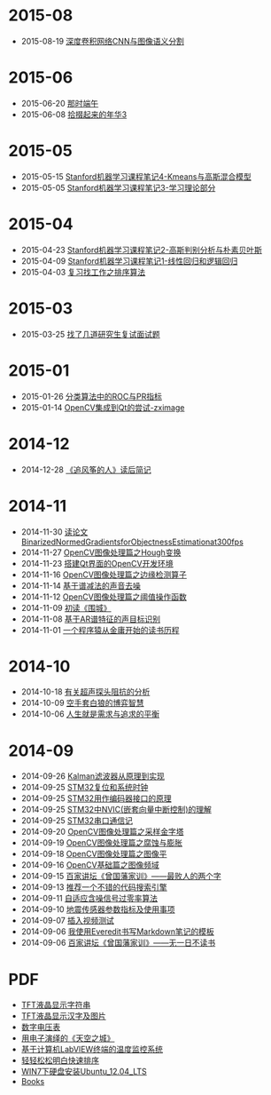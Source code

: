 # 2015-08

- 2015-08-19 [深度卷积网络CNN与图像语义分割](./html/深度卷积网络CNN与图像语义分割.html)

# 2015-06

- 2015-06-20 [那时端午](html/那时端午.html)
- 2015-06-08 [拾掇起来的年华3](html/拾掇起来的年华3.html)

# 2015-05

- 2015-05-15 [Stanford机器学习课程笔记4-Kmeans与高斯混合模型](html/Stanford机器学习课程笔记4-Kmeans与高斯混合模型.html)
- 2015-05-05 [Stanford机器学习课程笔记3-学习理论部分](html/Stanford机器学习课程笔记3-学习理论部分.html)

# 2015-04 

- 2015-04-23 [Stanford机器学习课程笔记2-高斯判别分析与朴素贝叶斯](html/Stanford机器学习课程笔记2-高斯判别分析与朴素贝叶斯.html)
- 2015-04-09 [Stanford机器学习课程笔记1-线性回归和逻辑回归](html/Stanford机器学习课程笔记1-监督学习.html)
- 2015-04-03 [复习找工作之排序算法](html/复习找工作之排序算法.html)

# 2015-03

- 2015-03-25 [找了几道研究生复试面试题](html/找了几道研究生复试面试题.html)

# 2015-01

- 2015-01-26 [分类算法中的ROC与PR指标](html/分类算法中的ROC与PR指标.html)
- 2015-01-14 [OpenCV集成到Qt的尝试-zximage](html/OpenCV集成到Qt的尝试-zximage.html)

# 2014-12

- 2014-12-28 [《追风筝的人》读后简记](html/《追风筝的人》读后简记.html)

# 2014-11

- 2014-11-30 [读论文BinarizedNormedGradientsforObjectnessEstimationat300fps](html/读论文BinarizedNormedGradientsforObjectnessEstimationat300fps.html)
- 2014-11-27 [OpenCV图像处理篇之Hough变换](html/OpenCV图像处理篇之Hough变换.html)
- 2014-11-23 [搭建Qt界面的OpenCV开发环境](html/搭建Qt界面的OpenCV开发环境.html)
- 2014-11-16 [OpenCV图像处理篇之边缘检测算子](html/OpenCV图像处理篇之边缘检测算子.html)
- 2014-11-14 [基于谱减法的声音去噪](html/基于谱减法的声音去噪.html)
- 2014-11-12 [OpenCV图像处理篇之阈值操作函数](html/OpenCV图像处理篇之阈值操作函数.html)
- 2014-11-09 [初读《围城》](html/初读《围城》.html)
- 2014-11-08 [基于AR谱特征的声目标识别](html/基于AR谱特征的声目标识别.html)
- 2014-11-01 [一个程序猿从金庸开始的读书历程](html/一个程序猿从金庸开始的读书历程.html)

# 2014-10

- 2014-10-18 [有关超声探头阻抗的分析](html/有关超声探头阻抗的分析.html) 
- 2014-10-09 [空手套白狼的博弈智慧](html/空手套白狼的博弈智慧.html)
- 2014-10-06 [人生就是需求与追求的平衡](html/人生就是需求与追求的平衡.html)

# 2014-09

- 2014-09-26 [Kalman滤波器从原理到实现](html/Kalman滤波器从原理到实现.html)
- 2014-09-25 [STM32复位和系统时钟](html/STM32复位和系统时钟.html)
- 2014-09-25 [STM32用作编码器接口的原理](html/STM32用作编码器接口的原理.html)
- 2014-09-25 [STM32中NVIC(嵌套向量中断控制)的理解](html/STM32中NVIC(嵌套向量中断控制)的理解.html)
- 2014-09-25 [STM32串口通信记](html/STM32串口通信记.html)
- 2014-09-20 [OpenCV图像处理篇之采样金字塔](html/OpenCV图像处理篇之采样金字塔.html)
- 2014-09-19 [OpenCV图像处理篇之腐蚀与膨胀](html/OpenCV图像处理篇之腐蚀与膨胀.html)
- 2014-09-18 [OpenCV图像处理篇之图像平](html/OpenCV图像处理篇之图像平滑.html)
- 2014-09-16 [OpenCV基础篇之图像频域](html/OpenCV基础篇之图像频域.html)
- 2014-09-15 [百家讲坛《曾国藩家训》——最败人的两个字](html/百家讲坛《曾国藩家训》——最败人的两个字.html)
- 2014-09-13 [推荐一个不错的代码搜索引擎](html/推荐一个不错的代码搜索引擎.html)
- 2014-09-11 [自适应含噪信号过零率算法](html/自适应含噪信号过零率算法.html)
- 2014-09-10 [地震传感器参数指标及使用事项](html/地震传感器参数指标及使用事项.html)
- 2014-09-07 [插入视频测试](html/插入视频测试.html)
- 2014-09-06 [我使用Everedit书写Markdown笔记的模板](html/我使用Everedit书写Markdown笔记的模板.html)
- 2014-09-06 [百家讲坛《曾国藩家训》——无一日不读书](html/百家讲坛《曾国藩家训》——无一日不读书.html)

# PDF

- [TFT液晶显示字符串](pdf/TFT液晶显示字符串.pdf)
- [TFT液晶显示汉字及图片](pdf/TFT液晶显示汉字及图片.pdf)
- [数字电压表](pdf/数字电压表.pdf)
- [用电子演绎的《天空之城》](pdf/用电子演绎的《天空之城》.pdf)
- [基于计算机LabVIEW终端的温度监控系统](pdf/基于计算机LabVIEW终端的温度监控系统.pdf)
- [轻轻松松明白快速排序](pdf/轻轻松松明白快速排序.pdf)
- [WIN7下硬盘安装Ubuntu_12.04_LTS](pdf/WIN7下硬盘安装Ubuntu_12.04_LTS.pdf)
- [Books](http://pan.baidu.com/s/1hq5ZXZI)
